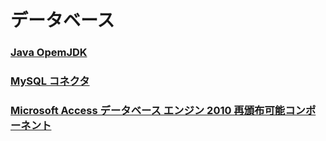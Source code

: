 # データベース

### [Java OpemJDK](http://jdk.java.net/)

### [MySQL コネクタ](https://www.mysql.com/jp/products/connector/)

### [Microsoft Access データベース エンジン 2010 再頒布可能コンポーネント](https://www.microsoft.com/ja-jp/download/details.aspx?id=13255)


